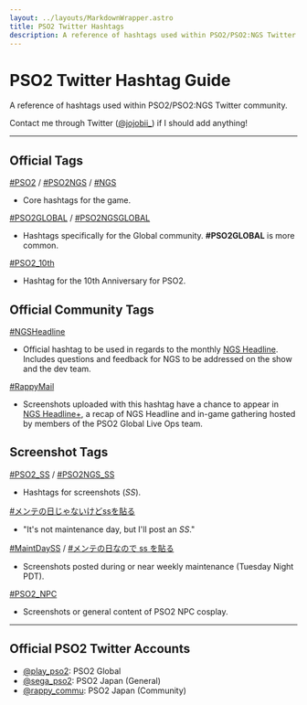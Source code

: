 ```yaml
---
layout: ../layouts/MarkdownWrapper.astro
title: PSO2 Twitter Hashtags
description: A reference of hashtags used within PSO2/PSO2:NGS Twitter community.
---
```


# PSO2 Twitter Hashtag Guide

A reference of hashtags used within PSO2/PSO2:NGS Twitter community.

Contact me through Twitter ([@jojobii\_](https://twitter.com/jojobii_)) if I should add anything!

---

## Official Tags

[#PSO2](https://twitter.com/hashtag/PSO2)
/
[#PSO2NGS](https://twitter.com/hashtag/PSO2NGS)
/
[#NGS](https://twitter.com/hashtag/NGS)

- Core hashtags for the game.

[#PSO2GLOBAL](https://twitter.com/hashtag/PSO2GLOBAL)
/
[#PSO2NGSGLOBAL](https://twitter.com/hashtag/PSO2NGSGLOBAL)

- Hashtags specifically for the Global community. **#PSO2GLOBAL** is more common.

[#PSO2_10th](https://twitter.com/hashtag/PSO2_10th)

- Hashtag for the 10th Anniversary for PSO2.

## Official Community Tags

[#NGSHeadline](https://twitter.com/hashtag/NGSHeadline)

- Official hashtag to be used in regards to the monthly [NGS Headline](https://www.youtube.com/c/PSO2Global/search?query=NGS%20Headline). Includes questions and feedback for NGS to be addressed on the show and the dev team.

[#RappyMail](https://twitter.com/hashtag/RappyMail)

- Screenshots uploaded with this hashtag have a chance to appear in [NGS Headline+](https://www.youtube.com/playlist?list=PL-jZ6CopsJHaaodlfbX1tZIxL1QwaJpDk), a recap of NGS Headline and in-game gathering hosted by members of the PSO2 Global Live Ops team.

## Screenshot Tags

[#PSO2_SS](https://twitter.com/hashtag/PSO2_SS)
/
[#PSO2NGS_SS](https://twitter.com/hashtag/PSO2NGS_SS)

- Hashtags for screenshots (_SS_).

[#メンテの日じゃないけどssを貼る](https://twitter.com/hashtag/%E3%83%A1%E3%83%B3%E3%83%86%E3%81%AE%E6%97%A5%E3%81%98%E3%82%83%E3%81%AA%E3%81%84%E3%81%91%E3%81%A9ss%E3%82%92%E8%B2%BC%E3%82%8B)

- "It's not maintenance day, but I'll post an _SS_."

[#MaintDaySS](https://twitter.com/hashtag/MaintDaySS)
/
[#メンテの日なので ss を貼る](https://twitter.com/hashtag/%E3%83%A1%E3%83%B3%E3%83%86%E3%81%AE%E6%97%A5%E3%81%AA%E3%81%AE%E3%81%A7ss%E3%82%92%E8%B2%BC%E3%82%8B)

- Screenshots posted during or near weekly maintenance (Tuesday Night PDT).

[#PSO2_NPC](https://twitter.com/hashtag/PSO2_NPC)

- Screenshots or general content of PSO2 NPC cosplay.

---

## Official PSO2 Twitter Accounts

- [@play_pso2](https://twitter.com/play_pso2): PSO2 Global
- [@sega_pso2](https://twitter.com/sega_pso2): PSO2 Japan (General)
- [@rappy_commu](https://twitter.com/rappy_commu): PSO2 Japan (Community)
